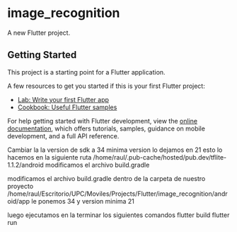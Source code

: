 # image_recognition

A new Flutter project.

## Getting Started

This project is a starting point for a Flutter application.

A few resources to get you started if this is your first Flutter project:

- [Lab: Write your first Flutter app](https://docs.flutter.dev/get-started/codelab)
- [Cookbook: Useful Flutter samples](https://docs.flutter.dev/cookbook)

For help getting started with Flutter development, view the
[online documentation](https://docs.flutter.dev/), which offers tutorials,
samples, guidance on mobile development, and a full API reference.

Cambiar la la version de sdk a 34 
minima version lo dejamos en 21
esto lo hacemos en la siguiente ruta
/home/raul/.pub-cache/hosted/pub.dev/tflite-1.1.2/android
modificamos el archivo build.gradle

modificamos el archivo build.gradle dentro de la carpeta de nuestro proyecto
/home/raul/Escritorio/UPC/Moviles/Projects/Flutter/image_recognition/android/app
le ponemos 34
y version minima 21

luego ejecutamos en la terminar los siguientes comandos
flutter build 
flutter run